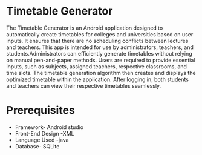 # Timetable Generator
The Timetable Generator is an Android application designed to automatically create timetables for colleges and universities based on user inputs. It ensures that there are no scheduling conflicts between lectures and teachers. This app is intended for use by administrators, teachers, and students.Administrators can efficiently generate timetables without relying on manual pen-and-paper methods. Users are required to provide essential inputs, such as subjects, assigned teachers, respective classrooms, and time slots. The timetable generation algorithm then creates and displays the optimized timetable within the application. After logging in, both students and teachers can view their respective timetables seamlessly.
# Prerequisites
* Framework- Android studio
* Front-End Design -XML
* Language Used -java
* Database- SQLite


